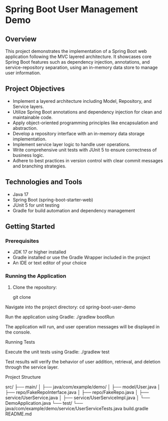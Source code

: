 
# Spring Boot User Management Demo

## Overview

This project demonstrates the implementation of a Spring Boot web application following the MVC layered architecture. It showcases core Spring Boot features such as dependency injection, annotations, and service-repository separation, using an in-memory data store to manage user information.

## Project Objectives

- Implement a layered architecture including Model, Repository, and Service layers.
- Utilize Spring Boot annotations and dependency injection for clean and maintainable code.
- Apply object-oriented programming principles like encapsulation and abstraction.
- Develop a repository interface with an in-memory data storage implementation.
- Implement service layer logic to handle user operations.
- Write comprehensive unit tests with JUnit 5 to ensure correctness of business logic.
- Adhere to best practices in version control with clear commit messages and branching strategies.

## Technologies and Tools

- Java 17
- Spring Boot (spring-boot-starter-web)
- JUnit 5 for unit testing
- Gradle for build automation and dependency management

## Getting Started

### Prerequisites

- JDK 17 or higher installed
- Gradle installed or use the Gradle Wrapper included in the project
- An IDE or text editor of your choice

### Running the Application

1. Clone the repository:

   git clone <repository-url>


Navigate into the project directory:
cd spring-boot-user-demo 

Run the application using Gradle:
./gradlew bootRun

The application will run, and user operation messages will be displayed in the console.

Running Tests

Execute the unit tests using Gradle:
./gradlew test

Test results will verify the behavior of user addition, retrieval, and deletion through the service layer.

Project Structure

src/
├── main/
│   ├── java/com/example/demo/
│       ├── model/User.java
│       ├── repo/FakeRepoInterface.java
│       ├── repo/FakeRepo.java
│       ├── service/UserService.java
│       ├── service/UserServiceImpl.java
│       └── DemoApplication.java
└── test/
    └── java/com/example/demo/service/UserServiceTests.java
build.gradle
README.md
